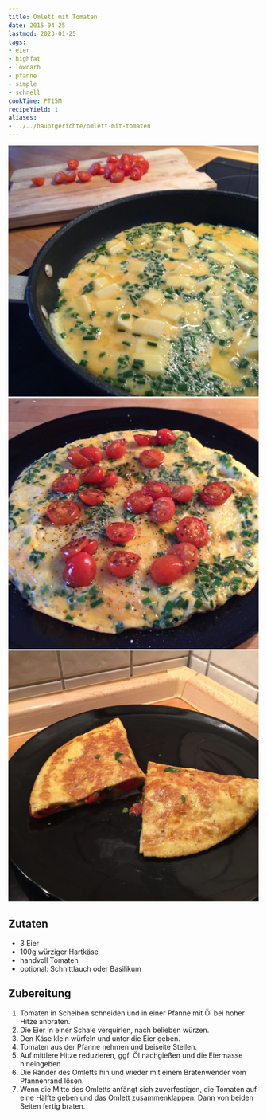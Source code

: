 ```yaml
---
title: Omlett mit Tomaten
date: 2015-04-25
lastmod: 2023-01-25
tags:
- eier
- highfat
- lowcarb
- pfanne
- simple
- schnell
cookTime: PT15M
recipeYield: 1
aliases:
- ../../hauptgerichte/omlett-mit-tomaten
---
```


![Omlett mit Tomaten](/img/omlett-1.webp)
![Omlett mit Tomaten](/img/omlett-2.webp)
![Omlett mit Tomaten](/img/omlett-3.webp)

## Zutaten
- 3 Eier
- 100g würziger Hartkäse
- handvoll Tomaten
- optional: Schnittlauch oder Basilikum

## Zubereitung
1. Tomaten in Scheiben schneiden und in einer Pfanne mit Öl bei hoher Hitze anbraten.
1. Die Eier in einer Schale verquirlen, nach belieben würzen.
1. Den Käse klein würfeln und unter die Eier geben.
1. Tomaten aus der Pfanne nehmen und beiseite Stellen.
1. Auf mittlere Hitze reduzieren, ggf. Öl nachgießen und die Eiermasse hineingeben.
1. Die Ränder des Omletts hin und wieder mit einem Bratenwender vom Pfannenrand lösen.
1. Wenn die Mitte des Omletts anfängt sich zuverfestigen, die Tomaten auf eine Hälfte geben und das Omlett zusammenklappen. Dann von beiden Seiten fertig braten.
